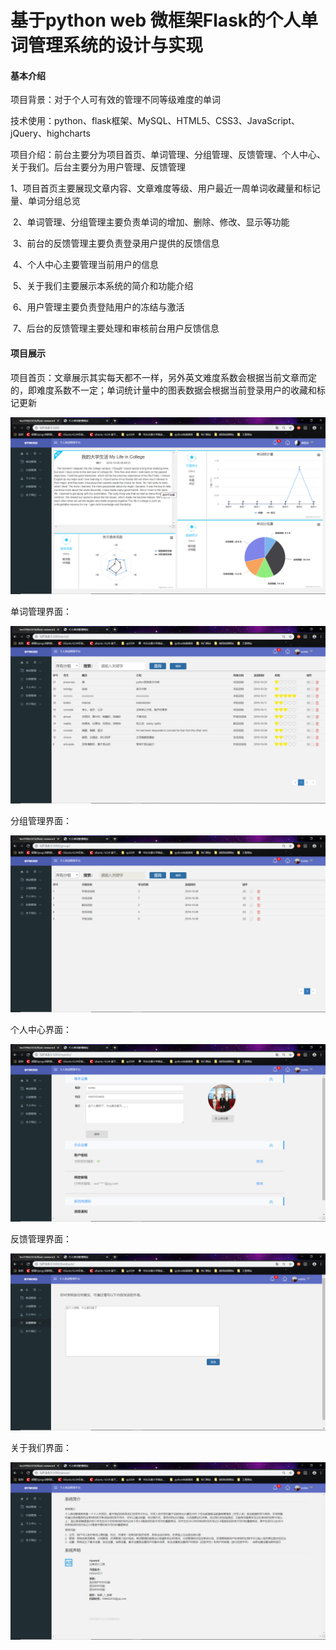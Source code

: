# 基于python web 微框架Flask的个人单词管理系统的设计与实现

#### 基本介绍

项目背景：对于个人可有效的管理不同等级难度的单词

技术使用：python、flask框架、MySQL、HTML5、CSS3、JavaScript、jQuery、highcharts

项目介绍：前台主要分为项目首页、单词管理、分组管理、反馈管理、个人中心、关于我们。后台主要分为用户管理、反馈管理

​	1、项目首页主要展现文章内容、文章难度等级、用户最近一周单词收藏量和标记量、单词分组总览

​	2、单词管理、分组管理主要负责单词的增加、删除、修改、显示等功能

​	3、前台的反馈管理主要负责登录用户提供的反馈信息

​	4、个人中心主要管理当前用户的信息

​	5、关于我们主要展示本系统的简介和功能介绍

​	6、用户管理主要负责登陆用户的冻结与激活

​	7、后台的反馈管理主要处理和审核前台用户反馈信息



#### 项目展示

项目首页：文章展示其实每天都不一样，另外英文难度系数会根据当前文章而定的，即难度系数不一定；单词统计量中的图表数据会根据当前登录用户的收藏和标记更新

![1572112892991](./static/readme_images/1572112714145.png)

单词管理界面：

![1572113192463](./static/readme_images/1572113192463.png)

分组管理界面：

![1572113244694](./static/readme_images/1572113244694.png)

个人中心界面：

![1572113281165](./static/readme_images/1572113281165.png)

反馈管理界面：

![1572113320935](./static/readme_images/1572113320935.png)

关于我们界面：

![1572113346222](./static/readme_images/1572113346222.png)
